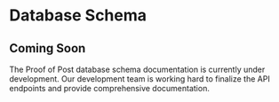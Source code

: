 # Database Schema

## Coming Soon

The Proof of Post database schema documentation is currently under development. Our development team is working hard to finalize the API endpoints and provide comprehensive documentation.